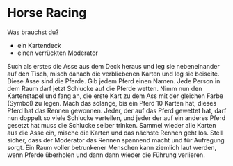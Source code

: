 # Horse Racing
Was brauchst du?

- ein Kartendeck
- einen verrückten Moderator

Such als erstes die Asse aus dem Deck heraus und leg sie nebeneinander auf den Tisch, misch danach die verbliebenen Karten und leg sie beiseite. Diese Asse sind die Pferde. Gib jedem Pferd einen Namen. Jede Person in dem Raum darf jetzt Schlucke auf die Pferde wetten. Nimm nun den Kartenstapel und fang an, die erste Kart zu dem Ass mit der gleichen Farbe (Symbol) zu legen. Mach das solange, bis ein Pferd 10 Karten hat, dieses Pferd hat das Rennen gewonnen. Jeder, der auf das Pferd gewettet hat, darf nun doppelt so viele Schlucke verteilen, und jeder der auf ein anderes Pferd gesetzt hat muss die Schlucke selber trinken. Sammel wieder alle Karten aus die Asse ein, mische die Karten und das nächste Rennen geht los.
Stell sicher, dass der Moderator das Rennen spannend macht und für Aufregung sorgt. Ein Raum voller betrunkener Menschen kann ziemlich laut werden, wenn Pferde überholen und dann dann wieder die Führung verlieren.